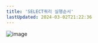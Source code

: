 ```yaml
---
title: 'SELECT쿼리 실행순서'
lastUpdated: 2024-03-02T21:22:36
---
```


![image](https://user-images.githubusercontent.com/81006587/198918916-5a48486e-eb32-4767-ace3-7a63f8e14066.png)
